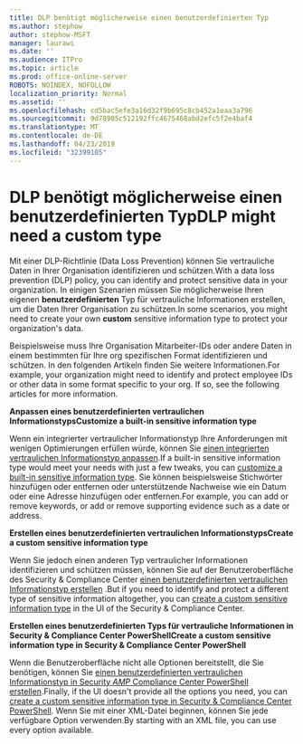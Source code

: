 ```yaml
---
title: DLP benötigt möglicherweise einen benutzerdefinierten Typ
ms.author: stephow
author: stephow-MSFT
manager: laurawi
ms.date: ''
ms.audience: ITPro
ms.topic: article
ms.prod: office-online-server
ROBOTS: NOINDEX, NOFOLLOW
localization_priority: Normal
ms.assetid: ''
ms.openlocfilehash: cd5bac5efe3a16d32f9b695c8cb452a1eaa3a796
ms.sourcegitcommit: 9d78905c512192ffc4675468abd2efc5f2e4baf4
ms.translationtype: MT
ms.contentlocale: de-DE
ms.lasthandoff: 04/23/2019
ms.locfileid: "32399105"
---
```

# <a name="dlp-might-need-a-custom-type"></a><span data-ttu-id="5f8c4-102">DLP benötigt möglicherweise einen benutzerdefinierten Typ</span><span class="sxs-lookup"><span data-stu-id="5f8c4-102">DLP might need a custom type</span></span>

<span data-ttu-id="5f8c4-103">Mit einer DLP-Richtlinie (Data Loss Prevention) können Sie vertrauliche Daten in Ihrer Organisation identifizieren und schützen.</span><span class="sxs-lookup"><span data-stu-id="5f8c4-103">With a data loss prevention (DLP) policy, you can identify and protect sensitive data in your organization.</span></span> <span data-ttu-id="5f8c4-104">In einigen Szenarien müssen Sie möglicherweise Ihren eigenen **benutzerdefinierten** Typ für vertrauliche Informationen erstellen, um die Daten Ihrer Organisation zu schützen.</span><span class="sxs-lookup"><span data-stu-id="5f8c4-104">In some scenarios, you might need to create your own **custom** sensitive information type to protect your organization's data.</span></span>

<span data-ttu-id="5f8c4-105">Beispielsweise muss Ihre Organisation Mitarbeiter-IDs oder andere Daten in einem bestimmten für Ihre org spezifischen Format identifizieren und schützen. In den folgenden Artikeln finden Sie weitere Informationen.</span><span class="sxs-lookup"><span data-stu-id="5f8c4-105">For example, your organization might need to identify and protect employee IDs or other data in some format specific to your org. If so, see the following articles for more information.</span></span> 
  
 <span data-ttu-id="5f8c4-106">**Anpassen eines benutzerdefinierten vertraulichen Informationstyps**</span><span class="sxs-lookup"><span data-stu-id="5f8c4-106">**Customize a built-in sensitive information type**</span></span>
  
<span data-ttu-id="5f8c4-107">Wenn ein integrierter vertraulicher Informationstyp Ihre Anforderungen mit wenigen Optimierungen erfüllen würde, können Sie [einen integrierten vertraulichen Informationstyp anpassen](https://docs.microsoft.com/en-us/office365/securitycompliance/customize-a-built-in-sensitive-information-type).</span><span class="sxs-lookup"><span data-stu-id="5f8c4-107">If a built-in sensitive information type would meet your needs with just a few tweaks, you can [customize a built-in sensitive information type](https://docs.microsoft.com/en-us/office365/securitycompliance/customize-a-built-in-sensitive-information-type).</span></span> <span data-ttu-id="5f8c4-108">Sie können beispielsweise Stichwörter hinzufügen oder entfernen oder unterstützende Nachweise wie ein Datum oder eine Adresse hinzufügen oder entfernen.</span><span class="sxs-lookup"><span data-stu-id="5f8c4-108">For example, you can add or remove keywords, or add or remove supporting evidence such as a date or address.</span></span>
  
 <span data-ttu-id="5f8c4-109">**Erstellen eines benutzerdefinierten vertraulichen Informationstyps**</span><span class="sxs-lookup"><span data-stu-id="5f8c4-109">**Create a custom sensitive information type**</span></span>
  
<span data-ttu-id="5f8c4-110">Wenn Sie jedoch einen anderen Typ vertraulicher Informationen identifizieren und schützen müssen, können Sie auf der Benutzeroberfläche des Security & Compliance Center [einen benutzerdefinierten vertraulichen Informationstyp erstellen](https://docs.microsoft.com/en-us/office365/securitycompliance/create-a-custom-sensitive-information-type) .</span><span class="sxs-lookup"><span data-stu-id="5f8c4-110">But if you need to identify and protect a different type of sensitive information altogether, you can [create a custom sensitive information type](https://docs.microsoft.com/en-us/office365/securitycompliance/create-a-custom-sensitive-information-type) in the UI of the Security & Compliance Center.</span></span> 
  
<span data-ttu-id="5f8c4-111">**Erstellen eines benutzerdefinierten Typs für vertrauliche Informationen in Security & Compliance Center PowerShell**</span><span class="sxs-lookup"><span data-stu-id="5f8c4-111">**Create a custom sensitive information type in Security & Compliance Center PowerShell**</span></span>

<span data-ttu-id="5f8c4-112">Wenn die Benutzeroberfläche nicht alle Optionen bereitstellt, die Sie benötigen, können Sie [einen benutzerdefinierten vertraulichen Informationstyp in Security _AMP_ Compliance Center PowerShell erstellen](https://docs.microsoft.com/en-us/office365/securitycompliance/create-a-custom-sensitive-information-type-in-scc-powershell).</span><span class="sxs-lookup"><span data-stu-id="5f8c4-112">Finally, if the UI doesn't provide all the options you need, you can [create a custom sensitive information type in Security & Compliance Center PowerShell](https://docs.microsoft.com/en-us/office365/securitycompliance/create-a-custom-sensitive-information-type-in-scc-powershell).</span></span> <span data-ttu-id="5f8c4-113">Wenn Sie mit einer XML-Datei beginnen, können Sie jede verfügbare Option verwenden.</span><span class="sxs-lookup"><span data-stu-id="5f8c4-113">By starting with an XML file, you can use every option available.</span></span>

    
